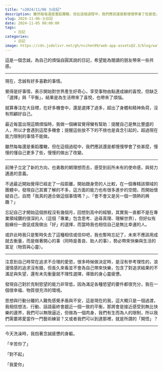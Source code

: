 ```yaml
---
title: "♎2024/11/06 ㄉ日記"
description: 雖然每每還是重蹈覆轍，但在這個過程中，我們應該還是都慢慢學會了些甚麼，慢慢的懂自己更多了些，慢慢的做出了改變。
slug: 2024-11-06-ㄉ日記
date: 2024-11-05 00:00:00
tags: 
    - 日記
categories: 
    - 日記
image: https://cdn.jsdelivr.net/gh/ncchen99/web-app-assets@2.3/blog/wallpaper/img11.jpg
---
```


這是一個念誠，為自己的煩惱自圓其說的日記，希望能為閱讀的朋友帶來一些共感。

---

現在，念誠有好多喜歡的事情。
 
覺得是好事情，表示開始對世界產生好奇心，享受事物由點連成線的喜悅，但缺乏「選擇」與「平衡」，結果是為生活帶來了喜悅，也帶來了煩惱。

就算專注在大目標，在好多機會中，還是選擇了過多，超出了身體和精神負荷，沒有照顧好自己。

最近每當出現這類煩惱時，我做一個練習覺得蠻有幫助：提醒自己是無比豐盛的人，所以才會遇到這麼多機會；提醒這些放不下的不捨也是貪念引起的，超過現在能力限制的事情不能做。

雖然每每還是重蹈覆轍，但在這個過程中，我們應該還是都慢慢學會了些甚麼，慢慢的懂自己更多了些，慢慢的做出了改變。

---

前陣子立定了新的方向，也勇敢的朝理想而去，感受到前所未有的使命感，與努力邁進的意義。

不過最近開始覺得已經走了一段距離，開始跟身旁的人比較，在一個專精該領域的團體中，發現自己其實了解的不多，這方面的能力也有很多進步的空間，而開始懷疑自己，自問「我真的適合做這個事情嗎？」、「會不會又是另一個一頭熱的興趣？」

忘記自己才開始這個旅程沒有幾個月，回想到高中的經驗，其實我一直都不是在專業領域鑽的很深的人（這個「專業」包含思考、追尋真理、理解世界），但好似有股緣份一直促成我做出「好」的選擇，而當時我也相信自己是無比幸運的人。

或許此時我只是暫時失去了這種相信或信仰吧，我也暫時忘記了，未來不應該用成就去衡量，而是做著開心的事（同時是善良、助人的事），勢必帶來快樂與生活的富足（物質與心靈）。

---

注意到自己時常在追求不合理的愛慾，很多時候做決定時，是沒有參考理性的，浪漫情感的追求沒有錯，但長久來看並不會為自己帶來快樂，包含了對追求結果的不滿足與失望，還有未先衡量就不理性選擇，導致的身心靈疲憊。

發現自己對於克制慾望的能力非常低，因為滿足各種慾望的要件都很充分，我在一個很幸福、物質很充沛的環境。 

思想與行動分離的人難免感覺矛盾與不安，這是現在的我，這大概只是一個過渡，我相信想法、行動、話語最終會趨近一個一致的平衡，那將會是接近感受到無比快樂的邊界，我們可以無限逼近，但做為一個肉身，我們有生而為人的限制，所以我們需要將愛當作一門藝術練習？又或者我們可以到達那裡，就是所謂的「開悟」？

---

今天洗澡時，我抱著念誠疲憊的身軀。

「辛苦你了」

「對不起」

「我愛你」